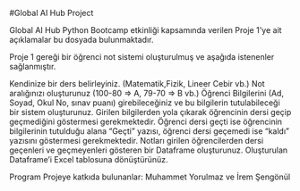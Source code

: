 #Global AI Hub Project

Global AI Hub Python Bootcamp etkinliği kapsamında verilen Proje 1'ye ait açıklamalar bu dosyada bulunmaktadır.

Proje 1 gereği bir öğrenci not sistemi oluşturulmuş ve aşağıda istenenler sağlanmıştır.

Kendinize bir ders belirleyiniz. (Matematik,Fizik, Lineer Cebir vb.)
Not aralığınızı oluşturunuz (100-80 ⇒ A, 79-70 ⇒ B vb.)
Öğrenci Bilgilerini (Ad, Soyad, Okul No, sınav puanı) girebileceğiniz ve bu bilgilerin tutulabileceği bir sistem oluşturunuz.
Girilen bilgilerden yola çıkarak öğrencinin dersi geçip geçmediğini göstermesi gerekmektedir.
Öğrenci dersi geçti ise öğrencinin bilgilerinin tutulduğu alana “Geçti” yazısı, öğrenci dersi geçemedi ise “kaldı” yazısını göstermesi gerekmektedir.
Notları girilen öğrencilerden dersi geçenleri ve geçmeyenleri gösteren bir Dataframe oluşturunuz. 
Oluşturulan Dataframe’i Excel tablosuna dönüştürünüz.

Program 
Projeye katkıda bulunanlar: 
Muhammet Yorulmaz ve İrem Şengönül
